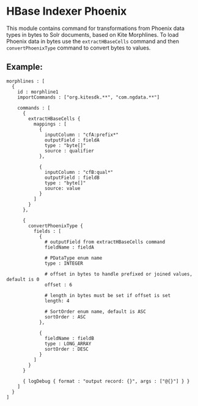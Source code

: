 # HBase Indexer Phoenix

This module contains command for transformations from Phoenix data types in bytes to Solr documents, based on Kite Morphlines.
To load Phoenix data in bytes use the `extractHBaseCells` command and then `convertPhoenixType` command to convert bytes to values.

## Example:
```
morphlines : [
  {
    id : morphline1
    importCommands : ["org.kitesdk.**", "com.ngdata.**"]
    
    commands : [
      {
        extractHBaseCells {
          mappings : [
            {
              inputColumn : "cfA:prefix*"
              outputField : fieldA
              type : "byte[]"
              source : qualifier
            },
            
            {
              inputColumn : "cfB:qual*"
              outputField : fieldB
              type : "byte[]"
              source: value
            }
          ]
        }
      },
      
      {
        convertPhoenixType {
          fields : [
            {
              # outputField from extractHBaseCells command
              fieldName : fieldA
              
              # PDataType enum name
              type : INTEGER
              
              # offset in bytes to handle prefixed or joined values, default is 0
              offset : 6
              
              # length in bytes must be set if offset is set 
              length: 4
              
              # SortOrder enum name, default is ASC
              sortOrder : ASC
            },
            
            {
              fieldName : fieldB
              type : LONG_ARRAY
              sortOrder : DESC
            }
          ]
        }
      }
      
      { logDebug { format : "output record: {}", args : ["@{}"] } }    
    ]
  }
]
```